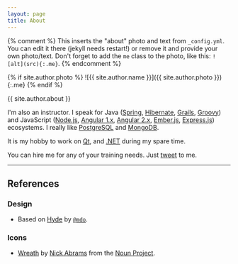 ```yaml
---
layout: page
title: About
---
```


{% comment %}
  This inserts the "about" photo and text from `_config.yml`.
  You can edit it there (jekyll needs restart!) or remove it and provide your own photo/text.
  Don't forget to add the `me` class to the photo, like this: `![alt](src){:.me}`.
{% endcomment %}

{% if site.author.photo %}
  ![{{ site.author.name }}]({{ site.author.photo }}){:.me}
{% endif %}

{{ site.author.about }}

I'm also an instructor. I speak for Java ([Spring](http://spring.io), [Hibernate](http://hibernate.org), [Grails](http://grails.org), [Groovy](http://www.groovy-lang.org)) and JavaScript ([Node.js](http://nodejs.org), [Angular 1.x](http://angularjs.org), [Angular 2.x](http://angular.io), [Ember.js](http://emberjs.com), [Express.js](http://expressjs.com)) ecosystems. I really like [PostgreSQL](http://www.postgresql.org) and [MongoDB](http://mongodb.org). 

It is my hobby to work on [Qt](https://www.qt.io), and [.NET](https://www.microsoft.com/net/default.aspx) during my spare time.

You can hire me for any of your training needs. Just [tweet](https://twitter.com/intent/tweet?screen_name=Manvendra_SK&text=Need%20an%20instructor.) to me.

***

## References

### Design

* Based on [Hyde](http://hyde.getpoole.com/) by [`@mdo`](https://twitter.com/mdo).

### Icons

* [Wreath](https://thenounproject.com/term/laurel-wreath/203146/) by [Nick Abrams](https://thenounproject.com/nabrams/) from the [Noun Project](https://thenounproject.com/).

[usr]: /how-to-find-a-short-username
